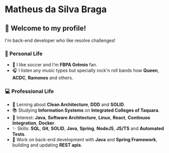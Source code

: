 # Matheus da Silva Braga

## 👋 Welcome to my profile!

I'm back-end developer who like resolve challenges!

### 🚶 Personal Life

- 💙 I like soccer and I'm **FBPA Grêmio** fan.
- 🎧 I listen any music types but specially rock'n roll bands how **Queen**, **ACDC**, **Ramones** and others.

### 💻 Professional Life

- 🚀 Lerning about **Clean Architecture**, **DDD** and **SOLID**.
- 📚 Studying **Information Systems** on **Integrated Colleges of Taquara**.
- 👀 Interest: **Java**, **Software Architecture**, **Linux**, **React**, **Continuos Integration**, **Docker**.
- ✨ Skills: **SQL**, **Git**, **SOLID**, **Java**, **Spring**, **NodeJS**, **JS/TS** and **Automated Tests**.
- 👷 Work on back-end development with **Java** and **Spring Framework**, building and updating **REST apis**.
